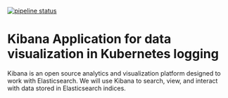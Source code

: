 [![pipeline status](https://git.cnct.io/common-tools/samsung-cnct-container-kibana/badges/master/pipeline.svg)](https://git.cnct.io/common-tools/samsung-cnct-container-kibana/commits/master)

# Kibana Application for data visualization in Kubernetes logging

Kibana is an open source analytics and visualization platform designed to work with Elasticsearch. We will use Kibana to search, view, and interact with data stored in Elasticsearch indices.
